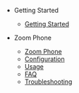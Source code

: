 * Getting Started
  * [Getting Started](#/getting-started/overview)

* Zoom Phone
  * [Zoom Phone](#/zoom-phone/setup)
  * [Configuration](zoomphone/configuration.md)
  * [Usage](zoomphone/usage.md)
  * [FAQ](zoomphone/faq.md)
  * [Troubleshooting](zoomphone/troubleshooting.md)

